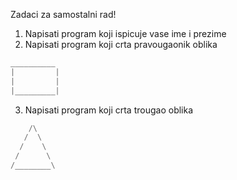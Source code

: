 
Zadaci za samostalni rad!

1. Napisati program koji ispicuje vase ime i prezime
2. Napisati program koji crta pravougaonik oblika
```python
__________
|         |
|         |
|_________|
```
3. Napisati program koji crta trougao oblika
```python
    /\
   /  \
  /    \
 /      \
/________\
```